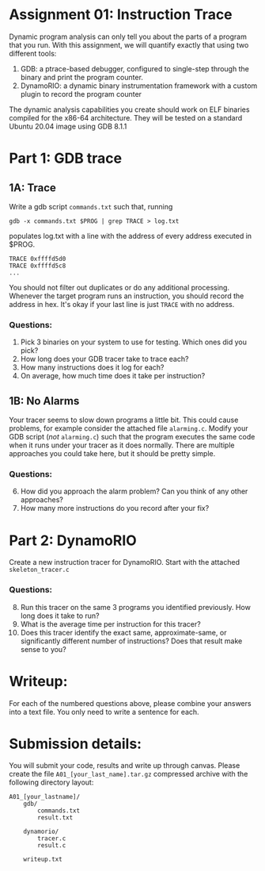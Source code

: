 Assignment 01: Instruction Trace
====

Dynamic program analysis can only tell you about the parts of a program that you run. With this assignment, we will quantify exactly that using two different tools:
1) GDB: a ptrace-based debugger, configured to single-step through the binary and print the program counter.
2) DynamoRIO: a dynamic binary instrumentation framework with a custom plugin to record the program counter

The dynamic analysis capabilities you create should work on ELF binaries compiled for the x86-64 architecture. They will be tested on a standard Ubuntu 20.04 image using GDB 8.1.1

# Part 1: GDB trace

## 1A: Trace
Write a gdb script `commands.txt` such that, running
```
gdb -x commands.txt $PROG | grep TRACE > log.txt
```
populates log.txt with a line with the address of every address executed in $PROG.
```
TRACE 0xffffd5d0
TRACE 0xffffd5c8
...
```

You should not filter out duplicates or do any additional processing. Whenever the target program runs an instruction, you should record the address in hex. It's okay if your last line is just `TRACE` with no address.

### Questions:
1) Pick 3 binaries on your system to use for testing. Which ones did you pick?
2) How long does your GDB tracer take to trace each?
3) How many instructions does it log for each?
4) On average, how much time does it take per instruction?

## 1B: No Alarms
Your tracer seems to slow down programs a little bit. This could cause problems, for example consider the attached file `alarming.c`. Modify your GDB script (_not_ `alarming.c`) such that the program executes the same code when it runs under your tracer as it does normally. There are multiple approaches you could take here, but it should be pretty simple.

### Questions:
6) How did you approach the alarm problem? Can you think of any other approaches?
7) How many more instructions do you record after your fix?


# Part 2: DynamoRIO
Create a new instruction tracer for DynamoRIO. Start with the attached `skeleton_tracer.c`

### Questions:
8) Run this tracer on the same 3 programs you identified previously. How long does it take to run?
9) What is the average time per instruction for this tracer?
9) Does this tracer identify the exact same, approximate-same, or significantly different number of instructions? Does that result make sense to you?

# Writeup:
For each of the numbered questions above, please combine your answers into a text file. You only need to write a sentence for each.

# Submission details:
You will submit your code, results and write up through canvas. Please create the file `A01_[your_last_name].tar.gz` compressed archive with the following directory layout:

```
A01_[your_lastname]/
    gdb/
        commands.txt
        result.txt

    dynamorio/
        tracer.c
        result.c

    writeup.txt
```
